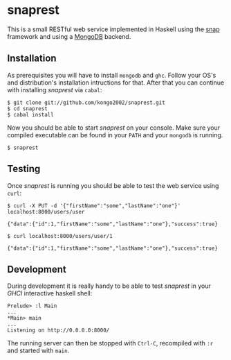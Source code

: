 
# snaprest

This is a small RESTful web service implemented in Haskell using the
[snap][snap] framework and using a [MongoDB][mongo] backend.


## Installation

As prerequisites you will have to install `mongodb` and `ghc`. Follow your OS's
and distribution's installation intructions for that. After that you can
continue with installing *snaprest* via `cabal`:

    $ git clone git://github.com/kongo2002/snaprest.git
    $ cd snaprest
    $ cabal install

Now you should be able to start *snaprest* on your console. Make sure your
compiled executable can be found in your `PATH` and your `mongodb` is running.

    $ snaprest


## Testing

Once *snaprest* is running you should be able to test the web service using
`curl`:

~~~
$ curl -X PUT -d '{"firstName":"some","lastName":"one"}' localhost:8000/users/user

{"data":{"id":1,"firstName":"some","lastName":"one"},"success":true}

$ curl localhost:8000/users/user/1

{"data":{"id":1,"firstName":"some","lastName":"one"},"success":true}
~~~


## Development

During development it is really handy to be able to test *snaprest* in your
*GHCI* interactive haskell shell:

~~~ .haskell
Prelude> :l Main
...
*Main> main
...
Listening on http://0.0.0.0:8000/
~~~

The running server can then be stopped with `Ctrl-C`, recompiled with `:r` and
started with `main`.

[snap]: http://snapframework.com/
[mongo]: http://www.mongodb.org/
